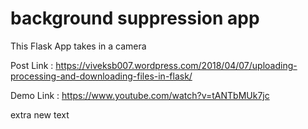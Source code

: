 # background suppression app
This Flask App takes in a camera

Post Link : https://viveksb007.wordpress.com/2018/04/07/uploading-processing-and-downloading-files-in-flask/

Demo Link : https://www.youtube.com/watch?v=tANTbMUk7jc

extra new text